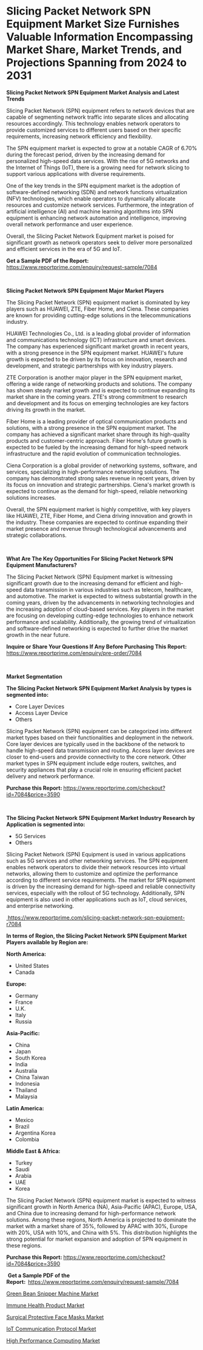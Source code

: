 <p><h1>Slicing Packet Network SPN Equipment Market Size Furnishes Valuable Information Encompassing Market Share, Market Trends, and Projections Spanning from 2024 to 2031</h1></p><p><strong>Slicing Packet Network SPN Equipment Market Analysis and Latest Trends</strong></p>
<p><p>Slicing Packet Network (SPN) equipment refers to network devices that are capable of segmenting network traffic into separate slices and allocating resources accordingly. This technology enables network operators to provide customized services to different users based on their specific requirements, increasing network efficiency and flexibility.</p><p>The SPN equipment market is expected to grow at a notable CAGR of 6.70% during the forecast period, driven by the increasing demand for personalized high-speed data services. With the rise of 5G networks and the Internet of Things (IoT), there is a growing need for network slicing to support various applications with diverse requirements.</p><p>One of the key trends in the SPN equipment market is the adoption of software-defined networking (SDN) and network functions virtualization (NFV) technologies, which enable operators to dynamically allocate resources and customize network services. Furthermore, the integration of artificial intelligence (AI) and machine learning algorithms into SPN equipment is enhancing network automation and intelligence, improving overall network performance and user experience.</p><p>Overall, the Slicing Packet Network Equipment market is poised for significant growth as network operators seek to deliver more personalized and efficient services in the era of 5G and IoT.</p></p>
<p><strong>Get a Sample PDF of the Report:&nbsp;</strong> <a href="https://www.reportprime.com/enquiry/request-sample/7084">https://www.reportprime.com/enquiry/request-sample/7084</a></p>
<p>&nbsp;</p>
<p><strong>Slicing Packet Network SPN Equipment Major Market Players</strong></p>
<p><p>The Slicing Packet Network (SPN) equipment market is dominated by key players such as HUAWEI, ZTE, Fiber Home, and Ciena. These companies are known for providing cutting-edge solutions in the telecommunications industry.</p><p>HUAWEI Technologies Co., Ltd. is a leading global provider of information and communications technology (ICT) infrastructure and smart devices. The company has experienced significant market growth in recent years, with a strong presence in the SPN equipment market. HUAWEI's future growth is expected to be driven by its focus on innovation, research and development, and strategic partnerships with key industry players.</p><p>ZTE Corporation is another major player in the SPN equipment market, offering a wide range of networking products and solutions. The company has shown steady market growth and is expected to continue expanding its market share in the coming years. ZTE's strong commitment to research and development and its focus on emerging technologies are key factors driving its growth in the market.</p><p>Fiber Home is a leading provider of optical communication products and solutions, with a strong presence in the SPN equipment market. The company has achieved a significant market share through its high-quality products and customer-centric approach. Fiber Home's future growth is expected to be fueled by the increasing demand for high-speed network infrastructure and the rapid evolution of communication technologies.</p><p>Ciena Corporation is a global provider of networking systems, software, and services, specializing in high-performance networking solutions. The company has demonstrated strong sales revenue in recent years, driven by its focus on innovation and strategic partnerships. Ciena's market growth is expected to continue as the demand for high-speed, reliable networking solutions increases.</p><p>Overall, the SPN equipment market is highly competitive, with key players like HUAWEI, ZTE, Fiber Home, and Ciena driving innovation and growth in the industry. These companies are expected to continue expanding their market presence and revenue through technological advancements and strategic collaborations.</p></p>
<p>&nbsp;</p>
<p><strong>What Are The Key Opportunities For Slicing Packet Network SPN Equipment Manufacturers?</strong></p>
<p><p>The Slicing Packet Network (SPN) Equipment market is witnessing significant growth due to the increasing demand for efficient and high-speed data transmission in various industries such as telecom, healthcare, and automotive. The market is expected to witness substantial growth in the coming years, driven by the advancements in networking technologies and the increasing adoption of cloud-based services. Key players in the market are focusing on developing cutting-edge technologies to enhance network performance and scalability. Additionally, the growing trend of virtualization and software-defined networking is expected to further drive the market growth in the near future.</p></p>
<p><strong>Inquire or Share Your Questions If Any Before Purchasing This Report:</strong> <a href="https://www.reportprime.com/enquiry/pre-order/7084">https://www.reportprime.com/enquiry/pre-order/7084</a></p>
<p>&nbsp;</p>
<p><strong>Market Segmentation</strong></p>
<p><strong>The Slicing Packet Network SPN Equipment Market Analysis by types is segmented into:</strong></p>
<p><ul><li>Core Layer Devices</li><li>Access Layer Device</li><li>Others</li></ul></p>
<p><p>Slicing Packet Network (SPN) equipment can be categorized into different market types based on their functionalities and deployment in the network. Core layer devices are typically used in the backbone of the network to handle high-speed data transmission and routing. Access layer devices are closer to end-users and provide connectivity to the core network. Other market types in SPN equipment include edge routers, switches, and security appliances that play a crucial role in ensuring efficient packet delivery and network performance.</p></p>
<p><strong>Purchase this Report:&nbsp;</strong><a href="https://www.reportprime.com/checkout?id=7084&price=3590">https://www.reportprime.com/checkout?id=7084&price=3590</a></p>
<p>&nbsp;</p>
<p><strong>The Slicing Packet Network SPN Equipment Market Industry Research by Application is segmented into:</strong></p>
<p><ul><li>5G Services</li><li>Others</li></ul></p>
<p><p>Slicing Packet Network (SPN) Equipment is used in various applications such as 5G services and other networking services. The SPN equipment enables network operators to divide their network resources into virtual networks, allowing them to customize and optimize the performance according to different service requirements. The market for SPN equipment is driven by the increasing demand for high-speed and reliable connectivity services, especially with the rollout of 5G technology. Additionally, SPN equipment is also used in other applications such as IoT, cloud services, and enterprise networking.</p></p>
<p><a href="https://www.reportprime.com/slicing-packet-network-spn-equipment-r7084">&nbsp;https://www.reportprime.com/slicing-packet-network-spn-equipment-r7084</a></p>
<p><strong>In terms of Region, the Slicing Packet Network SPN Equipment Market Players available by Region are:</strong></p>
<p>
    <p> <strong> North America: </strong>
        <ul>
            <li>United States</li>
            <li>Canada</li>
        </ul>
        </p> 
    <p> <strong> Europe: </strong>
        <ul>
            <li>Germany</li>
            <li>France</li>
            <li>U.K.</li>
            <li>Italy</li>
            <li>Russia</li>
        </ul>
        </p> 
    <p> <strong> Asia-Pacific: </strong>
        <ul>
            <li>China</li>
            <li>Japan</li>
            <li>South Korea</li>
            <li>India</li>
            <li>Australia</li>
            <li>China Taiwan</li>
            <li>Indonesia</li>
            <li>Thailand</li>
            <li>Malaysia</li>
        </ul>
        </p> 
    <p> <strong> Latin America: </strong>
        <ul>
            <li>Mexico</li>
            <li>Brazil</li>
            <li>Argentina Korea</li>
            <li>Colombia</li>
        </ul>
        </p> 
    <p> <strong> Middle East & Africa: </strong>
        <ul>
            <li>Turkey</li>
            <li>Saudi</li>
            <li>Arabia</li>
            <li>UAE</li>
            <li>Korea</li>
        </ul>
    </p>
    </p>
<p><p>The Slicing Packet Network (SPN) equipment market is expected to witness significant growth in North America (NA), Asia-Pacific (APAC), Europe, USA, and China due to increasing demand for high-performance network solutions. Among these regions, North America is projected to dominate the market with a market share of 35%, followed by APAC with 30%, Europe with 20%, USA with 10%, and China with 5%. This distribution highlights the strong potential for market expansion and adoption of SPN equipment in these regions.</p></p>
<p><strong>Purchase this Report: </strong><a href="https://www.reportprime.com/checkout?id=7084&price=3590">https://www.reportprime.com/checkout?id=7084&price=3590</a></p>
<p>&nbsp;<strong>Get a Sample PDF of the Report:&nbsp;&nbsp;</strong><a href="https://www.reportprime.com/enquiry/request-sample/7084">https://www.reportprime.com/enquiry/request-sample/7084</a></p>
<p><strong></strong></p>
<p><p><a href="https://www.linkedin.com/pulse/green-bean-snipper-machine-industry-analysis-report-its-3pjve?trackingId=XrVujwMwRKed88c2A74PXQ%3D%3D">Green Bean Snipper Machine Market</a></p><p><a href="https://issuu.com/reportprime-2/docs/immune-health-product-market-size-2_47d270e9851a7e">Immune Health Product Market</a></p><p><a href="https://medium.com/@chellamarie1961/surgical-protective-face-masks-market-size-is-growing-at-cagr-of-8-this-report-covers-analysis-by-400b46ac3565">Surgical Protective Face Masks Market</a></p><p><a href="https://github.com/globismark/Market-Research-Report-List-5/blob/main/iot-communication-protocol-market.md">IoT Communication Protocol Market</a></p><p><a href="https://github.com/susanjprice2023/Market-Research-Report-List-2/blob/main/high-performance-computing-market.md">High Performance Computing Market</a></p></p>